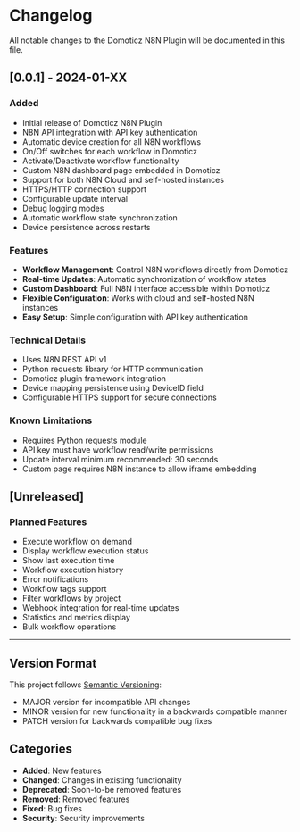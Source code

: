 # Changelog

All notable changes to the Domoticz N8N Plugin will be documented in this file.

## [0.0.1] - 2024-01-XX

### Added
- Initial release of Domoticz N8N Plugin
- N8N API integration with API key authentication
- Automatic device creation for all N8N workflows
- On/Off switches for each workflow in Domoticz
- Activate/Deactivate workflow functionality
- Custom N8N dashboard page embedded in Domoticz
- Support for both N8N Cloud and self-hosted instances
- HTTPS/HTTP connection support
- Configurable update interval
- Debug logging modes
- Automatic workflow state synchronization
- Device persistence across restarts

### Features
- **Workflow Management**: Control N8N workflows directly from Domoticz
- **Real-time Updates**: Automatic synchronization of workflow states
- **Custom Dashboard**: Full N8N interface accessible within Domoticz
- **Flexible Configuration**: Works with cloud and self-hosted N8N instances
- **Easy Setup**: Simple configuration with API key authentication

### Technical Details
- Uses N8N REST API v1
- Python requests library for HTTP communication
- Domoticz plugin framework integration
- Device mapping persistence using DeviceID field
- Configurable HTTPS support for secure connections

### Known Limitations
- Requires Python requests module
- API key must have workflow read/write permissions
- Update interval minimum recommended: 30 seconds
- Custom page requires N8N instance to allow iframe embedding

## [Unreleased]

### Planned Features
- Execute workflow on demand
- Display workflow execution status
- Show last execution time
- Workflow execution history
- Error notifications
- Workflow tags support
- Filter workflows by project
- Webhook integration for real-time updates
- Statistics and metrics display
- Bulk workflow operations

---

## Version Format

This project follows [Semantic Versioning](https://semver.org/):
- MAJOR version for incompatible API changes
- MINOR version for new functionality in a backwards compatible manner
- PATCH version for backwards compatible bug fixes

## Categories

- **Added**: New features
- **Changed**: Changes in existing functionality
- **Deprecated**: Soon-to-be removed features
- **Removed**: Removed features
- **Fixed**: Bug fixes
- **Security**: Security improvements
